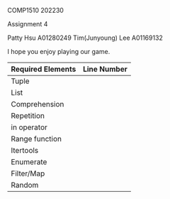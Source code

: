 COMP1510 202230

Assignment 4

Patty Hsu
A01280249
Tim(Junyoung) Lee
A01169132

I hope you enjoy playing our game.


| Required Elements | Line Number |
|:------------------|:------------|
| Tuple             |
| List              |
| Comprehension     |
| Repetition        |
| in operator       |
| Range function    |
| Itertools         |
| Enumerate         |
| Filter/Map        |
| Random            |
